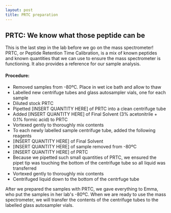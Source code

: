 ```yaml
---
layout: post
title: PRTC preparation
---
```


## PRTC: We know what those peptide can be

This is the last step in the lab before we go on the mass spectrometer! PRTC, or Peptide Retention Time Calibration, is a mix of known peptides and known quantities that we can use to ensure the mass spectrometer is functioning. It also provides a reference for our sample analysis.

#### **Procedure**:

- Removed samples from -80ºC. Place in wet ice bath and allow to thaw
- Labelled new centrifuge tubes and glass autosampler vials, one for each sample
- Diluted stock PRTC
 - Pipetted [INSERT QUANTITY HERE] of PRTC into a clean centrifuge tube
 - Added [INSERT QUANTITY HERE] of Final Solvent (3% acetonitrile + 0.1% formic acid) to PRTC
 - Vortexed gently to thoroughly mix contents
- To each newly labelled sample centrifuge tube, added the following reagents
 - [INSERT QUANTITY HERE] of Final Solvent
 - [INSERT QUANTITY HERE] of sample removed from -80ºC
 - [INSERT QUANTITY HERE] of PRTC
  - Because we pipetted such small quantities of PRTC, we ensured the pipet tip was touching the bottom of the centrifuge tube so all liquid was transferred
 - Vortexed gently to thoroughly mix contents
 - Centrifuged liquid down to the bottom of the centrfuge tube

After we prepared the samples with PRTC, we gave everything to Emma, who put the samples in her lab's -80ºC. When we are ready to use the mass spectrometer, we will transfer the contents of the centrifuge tubes to the labelled glass autosampler vials.
